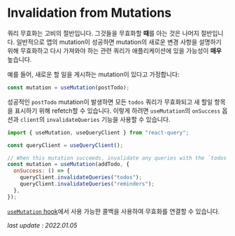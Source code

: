 # Invalidation from Mutations

쿼리 무효화는 고비의 절반입니다. 그것들을 무효화할 **때**를 아는 것은 나머지 절반입니다. 일반적으로 앱의 mutation이 성공하면 mutation의 새로운 변경 사항을 설명하기 위해 무효화하고 다시 가져와야 하는 관련 쿼리가 애플리케이션에 있을 가능성이 **매우** 높습니다.

예를 들어, 새로운 할 일을 게시하는 mutation이 있다고 가정합니다:

```js
const mutation = useMutation(postTodo);
```

성공적인 `postTodo` mutation이 발생하면 모든 `todos` 쿼리가 무효화되고 새 할일 항목을 표시하기 위해 refetch할 수 있습니다. 이렇게 하려면 `useMutation`의 `onSuccess` 옵션과 `client`의 `invalidateQueries` 기능을 사용할 수 있습니다.

```js
import { useMutation, useQueryClient } from "react-query";

const queryClient = useQueryClient();

// When this mutation succeeds, invalidate any queries with the `todos` or `reminders` query key
const mutation = useMutation(addTodo, {
  onSuccess: () => {
    queryClient.invalidateQueries("todos");
    queryClient.invalidateQueries("reminders");
  },
});
```

[`useMutation` hook](https://github.com/qudwnbj/qudwnbj-translation-docs-md/blob/master/React%20Query/Guides%20%26%20Concepts/mutations.md)에서 사용 가능한 콜백을 사용하여 무효화를 연결할 수 있습니다.

_last update : 2022.01.05_
